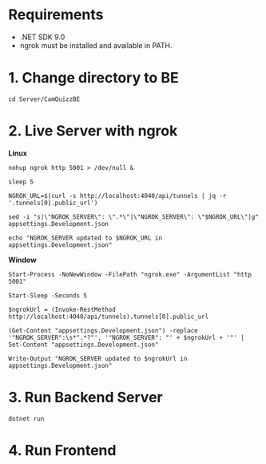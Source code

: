 # Requirements
 - .NET SDK 9.0
 - ngrok must be installed and available in PATH. 

# 1. Change directory to BE
```
cd Server/CamQuizzBE
```

# 2. Live Server with ngrok

**Linux**
```
nohup ngrok http 5001 > /dev/null &

sleep 5

NGROK_URL=$(curl -s http://localhost:4040/api/tunnels | jq -r '.tunnels[0].public_url')

sed -i "s|\"NGROK_SERVER\": \".*\"|\"NGROK_SERVER\": \"$NGROK_URL\"|g" appsettings.Development.json

echo "NGROK_SERVER updated to $NGROK_URL in appsettings.Development.json"
```

**Window**
```
Start-Process -NoNewWindow -FilePath "ngrok.exe" -ArgumentList "http 5001"

Start-Sleep -Seconds 5

$ngrokUrl = (Invoke-RestMethod http://localhost:4040/api/tunnels).tunnels[0].public_url

(Get-Content "appsettings.Development.json") -replace '"NGROK_SERVER":\s*".*?"', '"NGROK_SERVER": "' + $ngrokUrl + '"' | Set-Content "appsettings.Development.json"

Write-Output "NGROK_SERVER updated to $ngrokUrl in appsettings.Development.json"

```

# 3. Run Backend Server
```
dotnet run
```

# 4. Run Frontend
